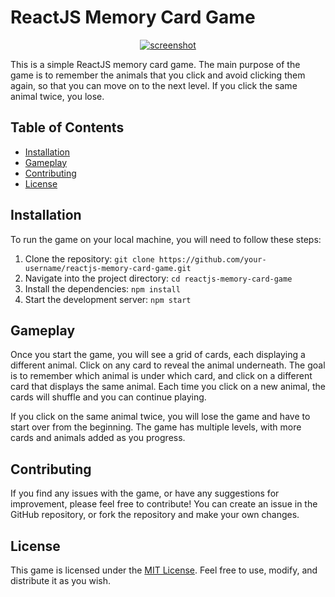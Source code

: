 # ReactJS Memory Card Game

<p align="center">
  <a href="https://react-memorycard.vercel.app/" target="_blank"><img alt="screenshot" src="https://raw.githubusercontent.com/sergeyzaretskyi/images-repo/main/screenshots/react-memory-card.png"></a>
</p>

This is a simple ReactJS memory card game. The main purpose of the game is to remember the animals that you click and avoid clicking them again, so that you can move on to the next level. If you click the same animal twice, you lose.

## Table of Contents

-   [Installation](#installation)
-   [Gameplay](#gameplay)
-   [Contributing](#contributing)
-   [License](#license)

## Installation

To run the game on your local machine, you will need to follow these steps:

1.  Clone the repository: `git clone https://github.com/your-username/reactjs-memory-card-game.git`
2.  Navigate into the project directory: `cd reactjs-memory-card-game`
3.  Install the dependencies: `npm install`
4.  Start the development server: `npm start`

## Gameplay

Once you start the game, you will see a grid of cards, each displaying a different animal. Click on any card to reveal the animal underneath. The goal is to remember which animal is under which card, and click on a different card that displays the same animal. Each time you click on a new animal, the cards will shuffle and you can continue playing.

If you click on the same animal twice, you will lose the game and have to start over from the beginning. The game has multiple levels, with more cards and animals added as you progress.

## Contributing

If you find any issues with the game, or have any suggestions for improvement, please feel free to contribute! You can create an issue in the GitHub repository, or fork the repository and make your own changes.

## License

This game is licensed under the [MIT License](https://opensource.org/licenses/MIT). Feel free to use, modify, and distribute it as you wish.
